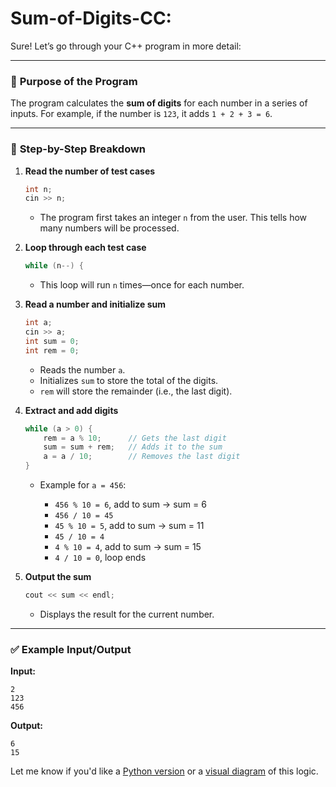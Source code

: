 ﻿# Sum-of-Digits-CC:

Sure! Let’s go through your C++ program in more detail:

---

### 🔢 **Purpose of the Program**

The program calculates the **sum of digits** for each number in a series of inputs. For example, if the number is `123`, it adds `1 + 2 + 3 = 6`.

---

### 🧱 **Step-by-Step Breakdown**

1. **Read the number of test cases**

   ```cpp
   int n;
   cin >> n;
   ```

   * The program first takes an integer `n` from the user. This tells how many numbers will be processed.

2. **Loop through each test case**

   ```cpp
   while (n--) {
   ```

   * This loop will run `n` times—once for each number.

3. **Read a number and initialize sum**

   ```cpp
   int a;
   cin >> a;
   int sum = 0;
   int rem = 0;
   ```

   * Reads the number `a`.
   * Initializes `sum` to store the total of the digits.
   * `rem` will store the remainder (i.e., the last digit).

4. **Extract and add digits**

   ```cpp
   while (a > 0) {
       rem = a % 10;      // Gets the last digit
       sum = sum + rem;   // Adds it to the sum
       a = a / 10;        // Removes the last digit
   }
   ```

   * Example for `a = 456`:

     * `456 % 10 = 6`, add to sum → sum = 6
     * `456 / 10 = 45`
     * `45 % 10 = 5`, add to sum → sum = 11
     * `45 / 10 = 4`
     * `4 % 10 = 4`, add to sum → sum = 15
     * `4 / 10 = 0`, loop ends

5. **Output the sum**

   ```cpp
   cout << sum << endl;
   ```

   * Displays the result for the current number.

---

### ✅ Example Input/Output

**Input:**

```
2
123
456
```

**Output:**

```
6
15
```

Let me know if you'd like a [Python version](f) or a [visual diagram](f) of this logic.
